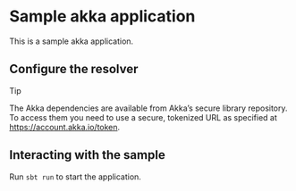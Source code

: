 # Sample akka application

This is a sample akka application.

## Configure the resolver

> [!TIP]
> The Akka dependencies are available from Akka’s secure library repository. To access them you need to use a secure, tokenized URL as specified at https://account.akka.io/token.

## Interacting with the sample

Run `sbt run` to start the application. 